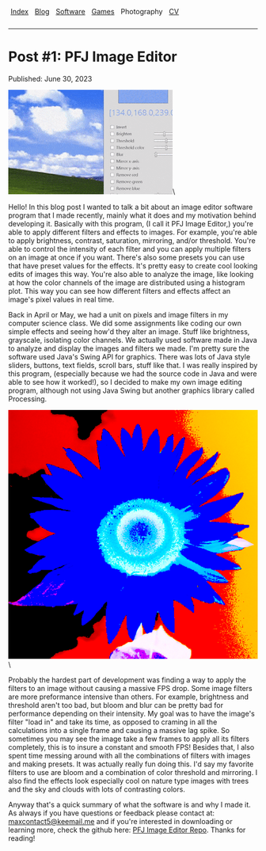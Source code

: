 <script src="../script.js"></script>
<a style="font-size: calc(1rem + 4px); visibility: hidden; margin-left: -25px;">✧</a>
<span id="Index" style="width: 5px; display: inline-block;"></span>
<a class="link" style="" href="../index.html">Index</a>
<span id="Blog" style="width: 5px; display: inline-block;"></span>
<a class="link" style="" href="../blogs.html">Blog</a>
<span id="Software" style="width: 5px; display: inline-block;"></span>
<a class="link" style="" href="../software.html">Software</a>
<span id="Games" style="width: 5px; display: inline-block;"></span>
<a class="link" style="" href="../games.html">Games</a>
<span id="Photography" style="width: 5px; display: inline-block;"></span>
<a style="">Photography</a>
<span id="CV" style="width: 5px; display: inline-block;"></span>
<a class="link" style="" href="../cv.html">CV</a>
<hr style="margin: 24px 0px 24px 0px;"></hr>

<!-- pandoc -s --mathjax -c blog_style.css blog_1.md -o blog_1.html -->
# Post \#1: PFJ Image Editor

Published: June 30, 2023

![A gif of me adding filters to an image using PFJ Image Editor](../imgs\\pfj_gif.gif#pfj_image "Me adding filters to an image")\

Hello! In this blog post I wanted to talk a bit about an image editor software program that I made recently, mainly what it does and my motivation behind developing it. Basically with this program, (I call it PFJ Image Editor,) you're able to apply different filters and effects to images. For example, you're able to apply brightness, contrast, saturation, mirroring, and/or threshold. You're able to control the intensity of each filter and you can apply multiple filters on an image at once if you want. There's also some presets you can use that have preset values for the effects. It's pretty easy to create cool looking edits of images this way. You're also able to analyze the image, like looking at how the color channels of the image are distributed using a histogram plot. This way you can see how different filters and effects affect an image's pixel values in real time.

Back in April or May, we had a unit on pixels and image filters in my computer science class. We did some assignments like coding our own simple effects and seeing how'd they alter an image. Stuff like brightness, grayscale, isolating color channels. We actually used software made in Java to analyze and display the images and filters we made. I'm pretty sure the software used Java's Swing API for graphics. There was lots of Java style sliders, buttons, text fields, scroll bars, stuff like that. I was really inspired by this program, (especially because we had the source code in Java and were able to see how it worked!), so I decided to make my own image editing program, although not using Java Swing but another graphics library called Processing.

![An Image of a sunflower with various filters applied](../imgs/sunflower.png#pfj_image_2 "An image of a sunflower with various filters applied")\

Probably the hardest part of development was finding a way to apply the filters to an image without causing a massive FPS drop. Some image filters are more preformance intensive than others. For example, brightness and threshold aren't too bad, but bloom and blur can be pretty bad for performance depending on their intensity. My goal was to have the image's filter "load in" and take its time, as opposed to craming in all the calculations into a single frame and causing a massive lag spike. So sometimes you may see the image take a few frames to apply all its filters completely, this is to insure a constant and smooth FPS! Besides that, I also spent time messing around with all the combinations of filters with images and making presets. It was actually really fun doing this. I'd say my favorite filters to use are bloom and a combination of color threshold and mirroring. I also find the effects look especially cool on nature type images with trees and the sky and clouds with lots of contrasting colors.

Anyway that's a quick summary of what the software is and why I made it. As always if you have questions or feedback please contact at: [maxcontact5@keemail.me](mailto:maxcontact5@keemail.me) and if you're interested in downloading or learning more, check the github here: [PFJ Image Editor Repo](https://github.com/Max-7777/PFJ-image-editor). Thanks for reading! 